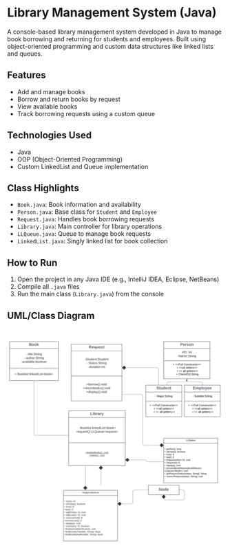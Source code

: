 # Library Management System (Java)

A console-based library management system developed in Java to manage book borrowing and returning for students and employees. Built using object-oriented programming and custom data structures like linked lists and queues.

## Features
- Add and manage books
- Borrow and return books by request
- View available books
- Track borrowing requests using a custom queue

## Technologies Used
- Java
- OOP (Object-Oriented Programming)
- Custom LinkedList and Queue implementation

## Class Highlights
- `Book.java`: Book information and availability
- `Person.java`: Base class for `Student` and `Employee`
- `Request.java`: Handles book borrowing requests
- `Library.java`: Main controller for library operations
- `LLQueue.java`: Queue to manage book requests
- `LinkedList.java`: Singly linked list for book collection

## How to Run
1. Open the project in any Java IDE (e.g., IntelliJ IDEA, Eclipse, NetBeans)
2. Compile all `.java` files
3. Run the main class (`Library.java`) from the console

## UML/Class Diagram
![Class Diagram](diagram.jpeg)
